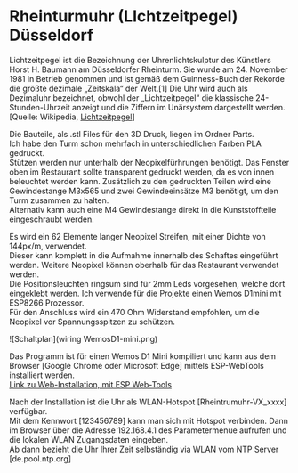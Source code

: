 #  Rheinturmuhr (LIchtzeitpegel) Düsseldorf  

Lichtzeitpegel ist die Bezeichnung der Uhrenlichtskulptur des Künstlers Horst H. Baumann am Düsseldorfer Rheinturm. Sie wurde am 24. November 1981 in Betrieb genommen und ist gemäß dem Guinness-Buch der Rekorde die größte dezimale „Zeitskala“ der Welt.[1] Die Uhr wird auch als Dezimaluhr bezeichnet, obwohl der „Lichtzeitpegel“ die klassische 24-Stunden-Uhrzeit anzeigt und die Ziffern im Unärsystem dargestellt werden.  
[Quelle: Wikipedia, [Lichtzeitpegel]( de.wikipedia.org/wiki/Lichtzeitpegel )] 

Die Bauteile, als .stl Files für den 3D Druck, liegen im Ordner Parts.  
Ich habe den Turm schon mehrfach in unterschiedlichen Farben PLA gedruckt.    
Stützen werden nur unterhalb der Neopixelfürhrungen benötigt.
Das Fenster oben im Restaurant sollte transparent gedruckt werden, da es von innen beleuchtet werden kann. Zusätzlich zu den gedruckten Teilen wird eine Gewindestange M3x565 und zwei Gewindeeinsätze M3 benötigt, um den Turm zusammen zu halten.   
Alternativ kann auch eine M4 Gewindestange direkt in die Kunststoffteile eingeschraubt werden.

Es wird ein 62 Elemente langer Neopixel Streifen, mit einer Dichte von 144px/m, verwendet.  
Dieser kann komplett in die Aufmahme innerhalb des Schaftes eingeführt werden.
Weitere Neopixel können oberhalb für das Restaurant verwendet werden.  
Die Positionsleuchten ringsum sind für 2mm Leds vorgesehen, welche dort eingeklebt werden. 
Ich verwende für die Projekte einen Wemos D1mini mit ESP8266 Prozessor.  
Für den Anschluss wird ein 470 Ohm Widerstand empfohlen, um die Neopixel vor Spannungsspitzen zu schützen.

![Schaltplan](wiring WemosD1-mini.png)


Das Programm ist für einen Wemos D1 Mini kompiliert und kann aus dem Browser [Google Chrome oder Microsoft Edge] mittels ESP-WebTools installiert werden.  
[Link zu Web-Installation, mit ESP Web-Tools]( https://thomasklap.github.io/Rheinturmuhr-ESP8266-ESP32/flash.html )

Nach der Installation ist die Uhr als WLAN-Hotspot [Rheintrumuhr-VX_xxxx] verfügbar.  
Mit dem Kennwort [123456789] kann man sich mit Hotspot verbinden. Dann im Browser über die Adresse 192.168.4.1 des Parametermenue aufrufen und die lokalen WLAN Zugangsdaten eingeben.  
Ab dann bezieht die Uhr Ihrer Zeit selbständig via WLAN vom NTP Server [de.pool.ntp.org] 